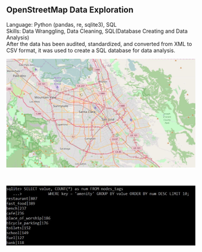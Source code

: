 ## OpenStreetMap Data Exploration
Language: Python (pandas, re, sqlite3), SQL </br>
Skills: Data Wranggling, Data Cleaning, SQL(Database Creating and Data Analysis) </br>
After the data has been audited, standardized, and converted from XML to CSV format, it was used to create a SQL database for data analysis. 
</br>
<p align="left">
  <img src="san_jose.JPG" width="500"/>
</p>
</br>
<p align="left">
  <img src="query.JPG" width="500"/>
</p>
</br>
